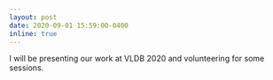 ```yaml
---
layout: post
date: 2020-09-01 15:59:00-0400
inline: true
---
```


I will be presenting our work at VLDB 2020 and volunteering for some sessions.